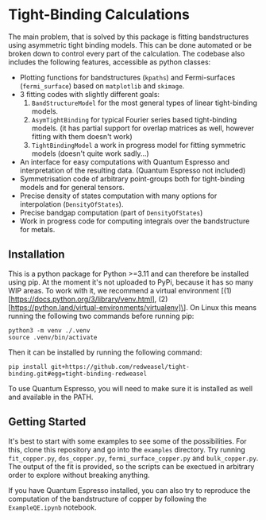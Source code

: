 # Tight-Binding Calculations

The main problem, that is solved by this package is fitting bandstructures using asymmetric tight binding models. This can be done automated or be broken down to control every part of the calculation.
The codebase also includes the following features, accessible as python classes:
- Plotting functions for bandstructures (`kpaths`) and Fermi-surfaces (`fermi_surface`) based on `matplotlib` and `skimage`.
- 3 fitting codes with slightly different goals:
  1. `BandStructureModel` for the most general types of linear tight-binding models.
  2. `AsymTightBinding` for typical Fourier series based tight-binding models. (it has partial support for overlap matrices as well, however fitting with them doesn't work)
  3. `TightBindingModel` a work in progress model for fitting symmetric models (doesn't quite work sadly...)
- An interface for easy computations with Quantum Espresso and interpretation of the resulting data. (Quantum Espresso not included)
- Symmetrisation code of arbitrary point-groups both for tight-binding models and for general tensors.
- Precise density of states computation with many options for interpolation (`DensityOfStates`).
- Precise bandgap computation (part of `DensityOfStates`)
- Work in progress code for computing integrals over the bandstructure for metals.

## Installation

This is a python package for Python >=3.11 and can therefore be installed using pip. At the moment it's not uploaded to PyPi, because it has so many WIP areas. To work with it, we recommend a virtual environment \[(1)[https://docs.python.org/3/library/venv.html], (2)[https://python.land/virtual-environments/virtualenv]\]. On Linux this means running the following two commands before running pip:
```
python3 -m venv ./.venv
source .venv/bin/activate
```

Then it can be installed by running the following command:

```
pip install git+https://github.com/redweasel/tight-binding.git#egg=tight-binding-redweasel
```

To use Quantum Espresso, you will need to make sure it is installed as well and available in the PATH.

## Getting Started

It's best to start with some examples to see some of the possibilities.
For this, clone this repository and go into the `examples` directory. Try running `fit_copper.py`, `dos_copper.py`, `fermi_surface_copper.py` and `bulk_copper.py`. The output of the fit is provided, so the scripts can be exectued in arbitrary order to explore without breaking anything.

If you have Quantum Espresso installed, you can also try to reproduce the computation of the bandstructure of copper by following the `ExampleQE.ipynb` notebook.
